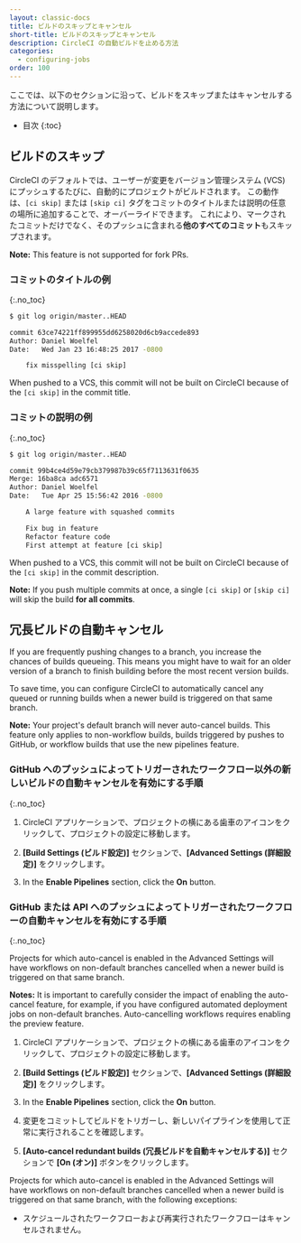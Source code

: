 ```yaml
---
layout: classic-docs
title: ビルドのスキップとキャンセル
short-title: ビルドのスキップとキャンセル
description: CircleCI の自動ビルドを止める方法
categories:
  - configuring-jobs
order: 100
---
```


ここでは、以下のセクションに沿って、ビルドをスキップまたはキャンセルする方法について説明します。

- 目次
{:toc}

## ビルドのスキップ

CircleCI のデフォルトでは、ユーザーが変更をバージョン管理システム (VCS) にプッシュするたびに、自動的にプロジェクトがビルドされます。 この動作は、`[ci skip]` または `[skip ci]` タグをコミットのタイトルまたは説明の任意の場所に追加することで、オーバーライドできます。 これにより、マークされたコミットだけでなく、そのプッシュに含まれる**他のすべてのコミット**もスキップされます。

**Note:** This feature is not supported for fork PRs.

### コミットのタイトルの例
{:.no_toc}

```bash
$ git log origin/master..HEAD

commit 63ce74221ff899955dd6258020d6cb9accede893
Author: Daniel Woelfel
Date:   Wed Jan 23 16:48:25 2017 -0800

    fix misspelling [ci skip]
```

When pushed to a VCS, this commit will not be built on CircleCI because of the `[ci skip]` in the commit title.

### コミットの説明の例
{:.no_toc}

```bash
$ git log origin/master..HEAD

commit 99b4ce4d59e79cb379987b39c65f7113631f0635
Merge: 16ba8ca adc6571
Author: Daniel Woelfel
Date:   Tue Apr 25 15:56:42 2016 -0800

    A large feature with squashed commits

    Fix bug in feature
    Refactor feature code
    First attempt at feature [ci skip]
```

When pushed to a VCS, this commit will not be built on CircleCI because of the `[ci skip]` in the commit description.

**Note:** If you push multiple commits at once, a single `[ci skip]` or `[skip ci]` will skip the build **for all commits**.

## 冗長ビルドの自動キャンセル

If you are frequently pushing changes to a branch, you increase the chances of builds queueing. This means you might have to wait for an older version of a branch to finish building before the most recent version builds.

To save time, you can configure CircleCI to automatically cancel any queued or running builds when a newer build is triggered on that same branch.

**Note:** Your project's default branch will never auto-cancel builds. This feature only applies to non-workflow builds, builds triggered by pushes to GitHub, or workflow builds that use the new pipelines feature.

### GitHub へのプッシュによってトリガーされたワークフロー以外の新しいビルドの自動キャンセルを有効にする手順
{:.no_toc}

1. CircleCI アプリケーションで、プロジェクトの横にある歯車のアイコンをクリックして、プロジェクトの設定に移動します。

2. **[Build Settings (ビルド設定)]** セクションで、**[Advanced Settings (詳細設定)]** をクリックします。

3. In the **Enable Pipelines** section, click the **On** button.

### GitHub または API へのプッシュによってトリガーされたワークフローの自動キャンセルを有効にする手順
{:.no_toc}

Projects for which auto-cancel is enabled in the Advanced Settings will have workflows on non-default branches cancelled when a newer build is triggered on that same branch.

**Notes:** It is important to carefully consider the impact of enabling the auto-cancel feature, for example, if you have configured automated deployment jobs on non-default branches. Auto-cancelling workflows requires enabling the preview feature.

1. CircleCI アプリケーションで、プロジェクトの横にある歯車のアイコンをクリックして、プロジェクトの設定に移動します。

2. **[Build Settings (ビルド設定)]** セクションで、**[Advanced Settings (詳細設定)]** をクリックします。

3. In the **Enable Pipelines** section, click the **On** button.

4. 変更をコミットしてビルドをトリガーし、新しいパイプラインを使用して正常に実行されることを確認します。

5. **[Auto-cancel redundant builds (冗長ビルドを自動キャンセルする)]** セクションで **[On (オン)]** ボタンをクリックします。

Projects for which auto-cancel is enabled in the Advanced Settings will have workflows on non-default branches cancelled when a newer build is triggered on that same branch, with the following exceptions:

- スケジュールされたワークフローおよび再実行されたワークフローはキャンセルされません。